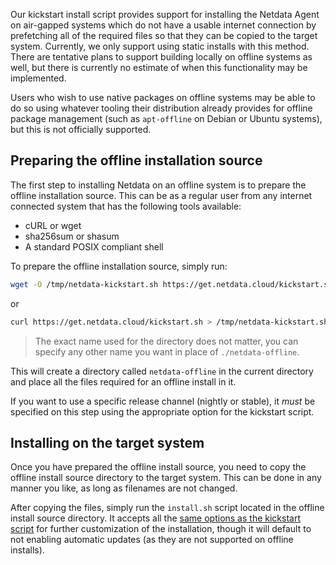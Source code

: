 

Our kickstart install script provides support for installing the Netdata Agent on air-gapped systems which do not have a
usable internet connection by prefetching all of the required files so that they can be copied to the target system.
Currently, we only support using static installs with this method. There are tentative plans to support building
locally on offline systems as well, but there is currently no estimate of when this functionality may be implemented.

Users who wish to use native packages on offline systems may be able to do so using whatever tooling their
distribution already provides for offline package management (such as `apt-offline` on Debian or Ubuntu systems),
but this is not officially supported.

## Preparing the offline installation source

The first step to installing Netdata on an offline system is to prepare the offline installation source. This can
be as a regular user from any internet connected system that has the following tools available:

- cURL or wget
- sha256sum or shasum
- A standard POSIX compliant shell

To prepare the offline installation source, simply run:

```bash
wget -O /tmp/netdata-kickstart.sh https://get.netdata.cloud/kickstart.sh && sh /tmp/netdata-kickstart.sh --prepare-offline-install-source ./netdata-offline
```

or

```bash
curl https://get.netdata.cloud/kickstart.sh > /tmp/netdata-kickstart.sh && sh /tmp/netdata-kickstart.sh --prepare-offline-install-source ./netdata-offline
```

> The exact name used for the directory does not matter, you can specify any other name you want in place of `./netdata-offline`.

This will create a directory called `netdata-offline` in the current directory and place all the files required for an offline install in it.

If you want to use a specific release channel (nightly or stable), it _must_ be specified on this step using the
appropriate option for the kickstart script.

## Installing on the target system

Once you have prepared the offline install source, you need to copy the offline install source directory to the
target system. This can be done in any manner you like, as long as filenames are not changed.

After copying the files, simply run the `install.sh` script located in the
offline install source directory. It accepts all the [same options as the kickstart
script](/docs/agent/packaging/installer/methods/kickstart#optional-parameters-to-alter-your-installation) for further
customization of the installation, though it will default to not enabling automatic updates (as they are not
supported on offline installs).
